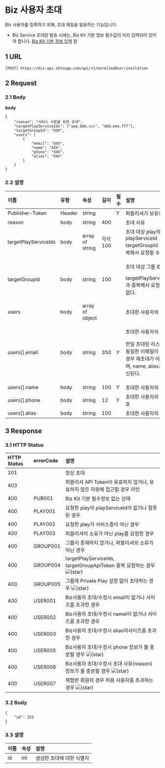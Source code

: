 # Biz 사용자 초대

Biz 사용자를 등록하기 위해, 초대 메일을 발송하는 기능입니다. 

* Biz Service 초대장 발송 시에는, Biz Kit 기본 정보 필수값이 미리 입력되어 있어야 합니다. [Biz Kit 기본 정보 입력](../../../manage-enrolled-user/enrolled-user-invitation-biz.md) 참

## 1 URL <a id="Biz&#xC0AC;&#xC6A9;&#xC790;&#xCD08;&#xB300;v1-1URL"></a>

```text
[POST] https://biz-api.sktnugu.com/api/v1/enrolledUser/invitation
```

## 2 Request <a id="Biz&#xC0AC;&#xC6A9;&#xC790;&#xCD08;&#xB300;v1-2Request"></a>

### 2.1 Body <a id="Biz&#xC0AC;&#xC6A9;&#xC790;&#xCD08;&#xB300;v1-2.1Body"></a>

**body**

```text
{
    "reason": "서비스 사용을 위한 초대",
    "targetPlayServiceIds": ["aaa.bbb.ccc", "ddd.eee.fff"],
    "targetGroupId": "XXX",
    "users": [
        {
            "email": "XXX",
            "name": "XXX",
            "phone": "XXX",
            "alias": "XXX"
        }
    ]
}
```

### 2.2 설명 <a id="Biz&#xC0AC;&#xC6A9;&#xC790;&#xCD08;&#xB300;v1-2.2&#xC124;&#xBA85;"></a>

<table>
  <thead>
    <tr>
      <th style="text-align:left">&#xC774;&#xB984;</th>
      <th style="text-align:left">&#xC720;&#xD615;</th>
      <th style="text-align:left">&#xC18D;&#xC131;</th>
      <th style="text-align:left">&#xAE38;&#xC774;</th>
      <th style="text-align:left">&#xD544;&#xC218;</th>
      <th style="text-align:left">&#xC124;&#xBA85;</th>
    </tr>
  </thead>
  <tbody>
    <tr>
      <td style="text-align:left">Publisher-Token</td>
      <td style="text-align:left">Header</td>
      <td style="text-align:left">string</td>
      <td style="text-align:left"></td>
      <td style="text-align:left">Y</td>
      <td style="text-align:left">&#xD37C;&#xBE14;&#xB9AC;&#xC154;&#xAC00; &#xBCF4;&#xC720;&#xD55C; &#xD1A0;&#xD070;</td>
    </tr>
    <tr>
      <td style="text-align:left">reason</td>
      <td style="text-align:left">body</td>
      <td style="text-align:left">string</td>
      <td style="text-align:left">400</td>
      <td style="text-align:left"></td>
      <td style="text-align:left">&#xCD08;&#xB300; &#xC0AC;&#xC720;</td>
    </tr>
    <tr>
      <td style="text-align:left">targetPlayServiceIds</td>
      <td style="text-align:left">body</td>
      <td style="text-align:left">array of string</td>
      <td style="text-align:left">&#xAC01;&#xAC01; 100</td>
      <td style="text-align:left"></td>
      <td style="text-align:left">&#xCD08;&#xB300; &#xB300;&#xC0C1; play&#xC758; playServiceId
        <br />targetGroupId &#xACFC; &#xC911;&#xBCF5;&#xD574;&#xC11C; &#xC694;&#xCCAD;&#xD560;
        &#xC218; &#xC5C6;&#xB2E4;.</td>
    </tr>
    <tr>
      <td style="text-align:left">targetGroupId</td>
      <td style="text-align:left">body</td>
      <td style="text-align:left">string</td>
      <td style="text-align:left">100</td>
      <td style="text-align:left"></td>
      <td style="text-align:left">
        <p>&#xCD08;&#xB300; &#xB300;&#xC0C1; &#xADF8;&#xB8F9; ID</p>
        <p>targetPlayServiceIds &#xACFC; &#xC911;&#xBCF5;&#xD574;&#xC11C; &#xC694;&#xCCAD;&#xD560;
          &#xC218; &#xC5C6;&#xB2E4;.</p>
      </td>
    </tr>
    <tr>
      <td style="text-align:left">users</td>
      <td style="text-align:left">body</td>
      <td style="text-align:left">array of object</td>
      <td style="text-align:left"></td>
      <td style="text-align:left"></td>
      <td style="text-align:left">&#xCD08;&#xB300;&#xD55C; &#xC0AC;&#xC6A9;&#xC790;&#xC758; &#xC815;&#xBCF4;</td>
    </tr>
    <tr>
      <td style="text-align:left">users[].email</td>
      <td style="text-align:left">body</td>
      <td style="text-align:left">string</td>
      <td style="text-align:left">350</td>
      <td style="text-align:left">Y</td>
      <td style="text-align:left">
        <p>&#xCD08;&#xB300;&#xD55C; &#xC0AC;&#xC6A9;&#xC790;&#xC758; &#xC774;&#xBA54;&#xC77C;</p>
        <p>&#xB9CC;&#xC77C; &#xCD08;&#xB300;&#xB41C; &#xB9AC;&#xC2A4;&#xD2B8;&#xC5D0;
          &#xB3D9;&#xC77C;&#xD55C; &#xC774;&#xBA54;&#xC77C;&#xC774; &#xC874;&#xC7AC;&#xD560;
          &#xACBD;&#xC6B0; &#xC7AC;&#xCD08;&#xB300;&#xAC00; &#xC774;&#xB904;&#xC9C0;&#xBA70;,
          name, alias&#xAC00; &#xAC31;&#xC2E0;&#xB41C;&#xB2E4;.</p>
      </td>
    </tr>
    <tr>
      <td style="text-align:left">users[].name</td>
      <td style="text-align:left">body</td>
      <td style="text-align:left">string</td>
      <td style="text-align:left">100</td>
      <td style="text-align:left">Y</td>
      <td style="text-align:left">&#xCD08;&#xB300;&#xD55C; &#xC0AC;&#xC6A9;&#xC790;&#xC758; &#xC774;&#xB984;</td>
    </tr>
    <tr>
      <td style="text-align:left">users[].phone</td>
      <td style="text-align:left">body</td>
      <td style="text-align:left">string</td>
      <td style="text-align:left">12</td>
      <td style="text-align:left">Y</td>
      <td style="text-align:left">&#xCD08;&#xB300;&#xD55C; &#xC0AC;&#xC6A9;&#xC790;&#xC758; &#xC804;&#xD654;&#xBC88;&#xD638;</td>
    </tr>
    <tr>
      <td style="text-align:left">users[].alias</td>
      <td style="text-align:left">body</td>
      <td style="text-align:left">string</td>
      <td style="text-align:left">100</td>
      <td style="text-align:left"></td>
      <td style="text-align:left">&#xCD08;&#xB300;&#xD55C; &#xC0AC;&#xC6A9;&#xC790;&#xC758; Alias</td>
    </tr>
  </tbody>
</table>

## 3 Response <a id="Biz&#xC0AC;&#xC6A9;&#xC790;&#xCD08;&#xB300;v1-3Response"></a>

### 3.1 HTTP Status <a id="Biz&#xC0AC;&#xC6A9;&#xC790;&#xCD08;&#xB300;v1-3.1HTTPStatus"></a>

| HTTP Status | errorCode | 설명 |
| :--- | :--- | :--- |
| 201 |  | 정상 초대 |
| 403 |  | 퍼블리셔 API Token이 유효하지 않거나, 유효하지 않은 자원에 접근할 경우 리턴 |
| 400 | PUB001 | Biz Kit 기본 필수정보 없는 상태 |
| 400 | PLAY001 | 요청한 play의 playServiceId가 없거나 잘못된 경우 |
| 400 | PLAY002 | 요청한 play가 서비스중이 아닌 경우 |
| 400 | PLAY003 | 퍼블리셔의 소유가 아닌 play를 요청한 경우 |
| 400 | GROUP001 | 그룹이 존재하지 않거나, 퍼블리셔의 소유가 아닌 경우 |
| 400 | GROUP004 | targetPlayServiceIds, targetGroupApiToken 중복 요청하는 경우 ![\(star\)](https://tde.sktelecom.com/wiki/s/ko_KR/8100/b0984b7297905b7c7bd946458f753ce0130bfc8c/_/images/icons/emoticons/star_yellow.svg) |
| 400 | GROUP005 | 그룹에 Private Play 설정 없이 초대하는 경우 ![\(star\)](https://tde.sktelecom.com/wiki/s/ko_KR/8100/b0984b7297905b7c7bd946458f753ce0130bfc8c/_/images/icons/emoticons/star_yellow.svg) |
| 400 | USER001 | Biz사용자 초대/수정시 email이 없거나 사이즈를 초과한 경우 |
| 400 | USER002 | Biz사용자 초대/수정시 namel이 없거나 사이즈를 초과한 경우 |
| 400 | USER003 | Biz사용자 초대/수정시 alias의사이즈를 초과한 경우 |
| 400 | USER005 | Biz사용자 초대/수정시 phone 정보가 불 충분할 경우 ![\(star\)](https://tde.sktelecom.com/wiki/s/ko_KR/8100/b0984b7297905b7c7bd946458f753ce0130bfc8c/_/images/icons/emoticons/star_yellow.svg) |
| 400 | USER006 | Biz사용자 초대/수정시 초대 사유\(reason\) 정보가 불 충분할 경우 ![\(star\)](https://tde.sktelecom.com/wiki/s/ko_KR/8100/b0984b7297905b7c7bd946458f753ce0130bfc8c/_/images/icons/emoticons/star_yellow.svg) |
| 400 | USER007 | 체험판 회원의 경우 허용 사용자를 초과하는 경우  ![\(star\)](https://tde.sktelecom.com/wiki/s/ko_KR/8100/b0984b7297905b7c7bd946458f753ce0130bfc8c/_/images/icons/emoticons/star_yellow.svg) |

### 3.2 Body <a id="Biz&#xC0AC;&#xC6A9;&#xC790;&#xCD08;&#xB300;v1-3.2Body"></a>

```text
{
    "id": 333
}
```

### 3.3 설명 <a id="Biz&#xC0AC;&#xC6A9;&#xC790;&#xCD08;&#xB300;v1-3.3&#xC124;&#xBA85;"></a>

| 이름 | 속성 | 설명 |
| :--- | :--- | :--- |
| id | int | 생성한 초대에 대한 식별자 |

